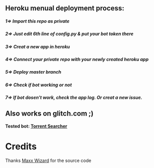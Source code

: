 ## Heroku menual deployment process:
##### 1=> Import this repo as private
##### 2=> Just edit 6th line of config.py & put your bot token there
##### 3=> Creat a new app in heroku
##### 4=> Connect your private repo with your newly created heroku app
##### 5=> Deploy master branch
##### 6=> Check if bot working or not
##### 7=> If bot dosen't work, check the app log. Or creat a new issue.


## Also works on glitch.com ;)
#### Tested bot: [Torrent Searcher](https://t.me/trntsrcbot)


# Credits
Thanks [Maxx Wizard](https://t.me/MaxWizard) for the source code
